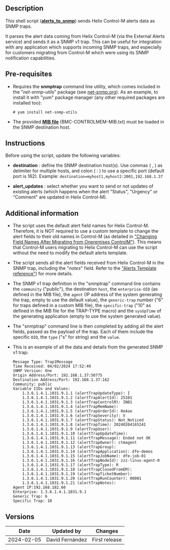 ## Description

This shell script ([**alerts_to_snmp**](alerts_to_snmp.sh)) sends Helix Control-M alerts data as SNMP traps.

It parses the alert data coming from Helix Control-M (via the External Alerts service) and sends it as a SNMP v1 trap. This can be useful for integration with any application which supports incoming SNMP traps, and especially for customers migrating from Control-M which were using its SNMP notification capabilities.

## Pre-requisites

- Requires the **snmptrap** command line utility, which comes included in the "*net-snmp-utils*" package (see [net-snmp.org](http://www.net-snmp.org/)). As an example, to install it with "yum" package manager (any other required packages are installed too):

    ```
    # yum install net-snmp-utils
    ```

- The provided [**MIB file**](BMC-CONTROLMEM-MIB.txt) (BMC-CONTROLMEM-MIB.txt) must be loaded in the SNMP destination host.

## Instructions

Before using the script, update the following variables:

- **destination** : define the SNMP destination host(s). Use commas ( , ) as delimiter for multiple hosts, and colon ( : ) to use a specific port (default port is 162). Example: ``destination=myhost1,myhost2:2001,192.168.1.37``

- **alert_updates** : select whether you want to send or not updates of existing alerts (which happens when the alert "Status", "Urgency" or "Comment" are updated in Helix Control-M).

## Additional information

- The script uses the default alert field names for Helix Control-M. Therefore, it is NOT required to use a custom template to change the alert fields to their old names in Control-M (as detailed in ["Changing Field Names After Migrating from Onpremises ControlM"](https://documents.bmc.com/supportu/API/Helix/en-US/Documentation/API_Services_RunServices_Alerts_Template_reference.htm#ChangingFieldNamesAfterMigratingfromOnpremisesControlM)). This means that Control-M users migrating to Helix Control-M can use the script without the need to modify the default alerts template.

- The script sends all the alert fields received from Helix Control-M in the SNMP trap, including the "*notes*" field. Refer to the ["Alerts Template reference"](https://docs.bmc.com/docs/saas-api/alerts-template-reference-1144242602.html)) for more details.

- The SNMP v1 trap definition in the "snmptrap" command line contains the `community` ("public"), the destination `host`, the `enterprise-OID` (as defined in the MIB file), the `agent` (IP address of the system generating the trap, empty to use the default value), the `generic-trap` number ("6" for traps defined in a custom MIB file), the `specific-trap` ("10" as defined in the MIB file for the TRAP-TYPE macro) and the `sysUpTime` of the generating application (empty to use the system generated value).

- The "snmptrap" command line is then completed by adding all the alert fields, passed as the payload of the trap. Each of them include the specific `OID`, the `type` ("s" for string) and the `value`.

- This is an example of all the data and details from the generated SNMP v1 trap:

    ```
    Message Type: Trap1Message
    Time Received: 04/02/2024 17:52:49
    SNMP Version: One
    Origin Address/Port: 192.168.1.37:50775
    Destination Address/Port: 192.168.1.37:162
    Community: public
    Variable IIDs and Values:
        1.3.6.1.4.1.1031.9.1.1 (alertTrapUpdateType): I
        1.3.6.1.4.1.1031.9.1.2 (alertTrapAlertId): 25101
        1.3.6.1.4.1.1031.9.1.3 (alertTrapControlM): IN01
        1.3.6.1.4.1.1031.9.1.4 (alertTrapMemName): 
        1.3.6.1.4.1.1031.9.1.5 (alertTrapOrderId): 0e4oe
        1.3.6.1.4.1.1031.9.1.6 (alertTrapSeverity): V
        1.3.6.1.4.1.1031.9.1.7 (alertTrapStatus): Not_Noticed
        1.3.6.1.4.1.1031.9.1.8 (alertTrapTime): 20240204165241
        1.3.6.1.4.1.1031.9.1.9 (alertTrapUser): 
        1.3.6.1.4.1.1031.9.1.10 (alertTrapUpdateTime): 
        1.3.6.1.4.1.1031.9.1.11 (alertTrapMessage): Ended not OK
        1.3.6.1.4.1.1031.9.1.12 (alertTrapOwner): ctmagent
        1.3.6.1.4.1.1031.9.1.13 (alertTrapGroup): 
        1.3.6.1.4.1.1031.9.1.14 (alertTrapApplication): dfe-demos
        1.3.6.1.4.1.1031.9.1.15 (alertTrapJobName): dfe-job-01
        1.3.6.1.4.1.1031.9.1.16 (alertTrapNodeId): zzz-linux-agent-0
        1.3.6.1.4.1.1031.9.1.17 (alertTrapType): R
        1.3.6.1.4.1.1031.9.1.18 (alertTrapClosedFromEM): 
        1.3.6.1.4.1.1031.9.1.19 (alertTrapTicketNumber): 
        1.3.6.1.4.1.1031.9.1.20 (alertTrapRunCounter): 00001
        1.3.6.1.4.1.1031.9.1.21 (alertTrapNotes):
    Agent IP:192.168.182.60
    Enterprise: 1.3.6.1.4.1.1031.9.1
    Generic Trap: 6
    Specific Trap: 10
    ```

## Versions

| Date | Updated by | Changes |
| - | - | - |
| 2024-02-05 | David Fernández | First release |

